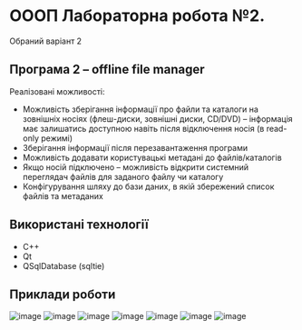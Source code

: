 # ОООП Лабораторна робота №2. 

Обраний варіант 2
## Програма 2 – offline file manager

Реалізовані можливості:

- Можливість зберігання інформації про файли та каталоги на зовнішніх носіях (флеш-диски, зовнішні диски, CD/DVD) – інформація має залишатись доступною навіть після відключення носія (в read-only режимі)
- Зберігання інформації після перезавантаження програми
- Можливість додавати користувацькі метадані до файлів/каталогів
- Якщо носій підключено – можливість відкрити системний переглядач файлів для заданого файлу чи каталогу
- Конфігурування шляху до бази даних, в якій збережений список файлів та метаданих

## Використані технології

- С++
- Qt
- QSqlDatabase (sqltie)

## Приклади роботи

![image](https://i.imgur.com/WBrZ3i4.png)
![image](hhttps://i.imgur.com/EIr0yMB.png)
![image](https://i.imgur.com/Z7Tumui.png)
![image](https://i.imgur.com/257YgZr.png)
![image](https://i.imgur.com/Qj58Ocu.png)
![image](https://i.imgur.com/IqygUbx.png)
![image](https://i.imgur.com/K4y0MXV.png)
